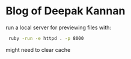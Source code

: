 # Blog of Deepak Kannan

run a local server for previewing files with:

```sh
 ruby -run -e httpd . -p 8000
```

might need to clear cache